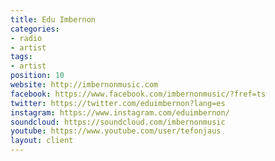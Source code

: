 ```yaml
---
title: Edu Imbernon
categories:
- radio
- artist
tags:
- artist
position: 10
website: http://imbernonmusic.com
facebook: https://www.facebook.com/imbernonmusic/?fref=ts
twitter: https://twitter.com/eduimbernon?lang=es
instagram: https://www.instagram.com/eduimbernon/
soundcloud: https://soundcloud.com/imbernonmusic
youtube: https://www.youtube.com/user/tefonjaus
layout: client
---
```



